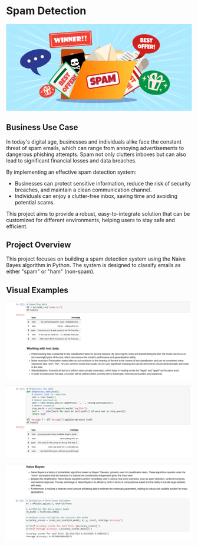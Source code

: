 # Spam Detection

![alt text](https://github.com/denisgaribovic/spam-detection/blob/main/Pictures/Banner.png)

## Business Use Case

In today's digital age, businesses and individuals alike face the constant threat of spam emails, which can range from annoying advertisements to dangerous phishing attempts. Spam not only clutters inboxes but can also lead to significant financial losses and data breaches.

By implementing an effective spam detection system:

- Businesses can protect sensitive information, reduce the risk of security breaches, and maintain a clean communication channel.
- Individuals can enjoy a clutter-free inbox, saving time and avoiding potential scams.

This project aims to provide a robust, easy-to-integrate solution that can be customized for different environments, helping users to stay safe and efficient.

## Project Overview

This project focuses on building a spam detection system using the Naive Bayes algorithm in Python. The system is designed to classify emails as either "spam" or "ham" (non-spam).

## Visual Examples

![alt text](https://github.com/denisgaribovic/spam-detection/blob/main/Pictures/Example%201.png)

![alt text](https://github.com/denisgaribovic/spam-detection/blob/main/Pictures/Example%202.png)

![alt text](https://github.com/denisgaribovic/spam-detection/blob/main/Pictures/Example%203.png)
